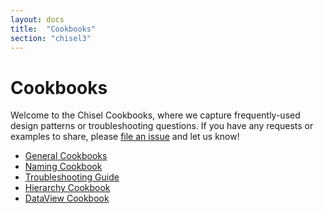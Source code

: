 ```yaml
---
layout: docs
title:  "Cookbooks"
section: "chisel3"
---
```


# Cookbooks

Welcome to the Chisel Cookbooks, where we capture frequently-used design patterns or troubleshooting questions.
If you have any requests or examples to share,
please [file an issue](https://github.com/chipsalliance/chisel3/issues/new) and let us know!

* [General Cookbooks](cookbook)
* [Naming Cookbook](naming)
* [Troubleshooting Guide](troubleshooting)
* [Hierarchy Cookbook](hierarchy)
* [DataView Cookbook](dataview)
